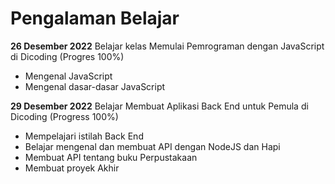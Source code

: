Pengalaman Belajar 
==
**26 Desember 2022**
Belajar kelas Memulai Pemrograman dengan JavaScript di Dicoding (Progres 100%)
- Mengenal JavaScript
- Mengenal dasar-dasar JavaScript

**29 Desember 2022**
Belajar Membuat Aplikasi Back End untuk Pemula di Dicoding (Progress 100%)
- Mempelajari istilah Back End
- Belajar mengenal dan membuat API dengan NodeJS dan Hapi 
- Membuat API tentang buku Perpustakaan
- Membuat proyek Akhir

